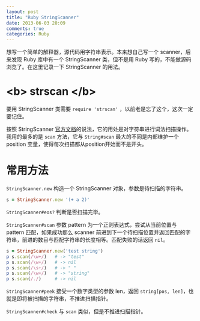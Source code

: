 ```yaml
---
layout: post
title: "Ruby StringScanner"
date: 2013-06-03 20:09
comments: true
categories: Ruby
---
```


想写一个简单的解释器，源代码用字符串表示。本来想自己写一个 scanner，后来发现 Ruby 库中有一个 StringScanner 类，但不是用 Ruby 写的，不能做源码浏览了。在这里记录一下 StringScanner 的用法。

# \<b\> strscan \</b\>
要用 StringScanner 类需要 `require 'strscan'` ，以前老是忘了这个，这次一定要记住。

按照 StringScanner [官方文档](http://ruby-doc.org/stdlib-1.9.3/libdoc/strscan/rdoc/StringScanner.html)的说法，它的用处是对字符串进行词法扫描操作。我用的最多的是 `scan` 方法，它与 `String#scan` 最大的不同是内部维护一个 position 变量，使得每次扫描都从position开始而不是开头。

# 常用方法
`StringScanner.new` 构造一个 StringScanner 对象，参数是待扫描的字符串。
``` ruby StringScanner.new
s = StringScanner.new '(+ a 2)'
```
`StringScanner#eos?` 判断是否扫描完毕。

`StringScanner#scan` 参数 pattern 为一个正则表达式，尝试从当前位置与 pattern 匹配，如果成功那么 scanner 前进到下一个待扫描位置并返回匹配的字符串，前进的数目与匹配字符串的长度相等。匹配失败的话返回 `nil`。
``` ruby StringScanner#scan
s = StringScanner.new('test string')
p s.scan(/\w+/)   # -> "test"
p s.scan(/\w+/)   # -> nil
p s.scan(/\s+/)   # -> " "
p s.scan(/\w+/)   # -> "string"
p s.scan(/./)     # -> nil
```

`StringScanner#peek` 接受一个数字类型的参数 len，返回 `string[pos, len]`，也就是即将被扫描的字符串，不推进扫描指针。

`StringScanner#check` 与 `scan` 类似，但是不推进扫描指针。
